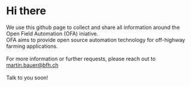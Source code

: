 # Hi there
We use this github page to collect and share all information around the Open Field Automation (OFA) iniative. <br>
OFA aims to provide open source automation technology for off-highway farming applications. <br>
<br>
For more information or further requests, please reach out to martin.bauer@bfh.ch  <br>
<br>
Talk to you soon!
